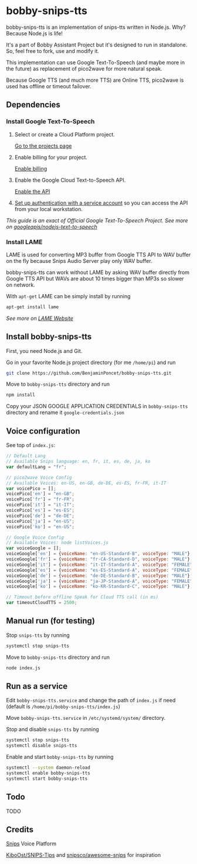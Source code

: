 # bobby-snips-tts

bobby-snips-tts is an implementation of snips-tts written in Node.js. Why? Because Node.js is life!

It's a part of Bobby Assistant Project but it's designed to run in standalone. So, feel free to fork, use and modify it.

This implementation can use Google Text-To-Speech (and maybe more in the future) as replacement of pico2wave for more natural speak.

Because Google TTS (and much more TTS) are Online TTS, pico2wave is used has offline or timeout failover.

## Dependencies

### Install Google Text-To-Speech

1.  Select or create a Cloud Platform project.

    [Go to the projects page][projects]

1.  Enable billing for your project.

    [Enable billing][billing]

1.  Enable the Google Cloud Text-to-Speech API.

    [Enable the API][enable_api]

1.  [Set up authentication with a service account][auth] so you can access the
    API from your local workstation.

*This guide is an exact of Official Google Text-To-Speech Project. See more on [googleapis/nodejs-text-to-speech][tts_project]*

[projects]: https://console.cloud.google.com/project
[billing]: https://support.google.com/cloud/answer/6293499#enable-billing
[enable_api]: https://console.cloud.google.com/flows/enableapi?apiid=texttospeech.googleapis.com
[auth]: https://cloud.google.com/docs/authentication/getting-started
[tts_project]: https://github.com/googleapis/nodejs-text-to-speech

### Install LAME

LAME is used for converting MP3 buffer from Google TTS API to WAV buffer on the fly because Snips Audio Server play only WAV buffer.

bobby-snips-tts can work without LAME by asking WAV buffer directly from Google TTS API but WAVs are about 10 times bigger than MP3s so slower on network.

With `apt-get` LAME can be simply install by running
```bash
apt-get install lame
```
*See more on [LAME Website][lame_website]*

[lame_website]: http://lame.sourceforge.net

## Install bobby-snips-tts

First, you need Node.js and Git.

Go in your favorite Node.js project directory (for me `/home/pi`) and run
```bash
git clone https://github.com/BenjaminPoncet/bobby-snips-tts.git
```
Move to `bobby-snips-tts` directory and run
```bash
npm install
```
Copy your JSON GOOGLE APPLICATION CREDENTIALS in `bobby-snips-tts` directory and rename it `google-credentials.json`

## Voice configuration

See top of `index.js`:
```javascript
// Default Lang
// Available Snips language: en, fr, it, es, de, ja, ko
var defaultLang = "fr";

// pico2wave Voice Config
// Available Voices: en-US, en-GB, de-DE, es-ES, fr-FR, it-IT
var voicePico = [];
voicePico['en'] = "en-GB";
voicePico['fr'] = "fr-FR";
voicePico['it'] = "it-IT";
voicePico['es'] = "es-ES";
voicePico['de'] = "de-DE";
voicePico['ja'] = "en-US";
voicePico['ko'] = "en-US";

// Google Voice Config
// Available Voices: node listVoices.js
var voiceGoogle = [];
voiceGoogle['en'] = {voiceName: "en-US-Standard-B", voiceType: "MALE"};
voiceGoogle['fr'] = {voiceName: "fr-CA-Standard-D", voiceType: "MALE"};
voiceGoogle['it'] = {voiceName: "it-IT-Standard-A", voiceType: "FEMALE"};
voiceGoogle['es'] = {voiceName: "es-ES-Standard-A", voiceType: "FEMALE"};
voiceGoogle['de'] = {voiceName: "de-DE-Standard-B", voiceType: "MALE"};
voiceGoogle['ja'] = {voiceName: "ja-JP-Standard-A", voiceType: "FEMALE"};
voiceGoogle['ko'] = {voiceName: "ko-KR-Standard-C", voiceType: "MALE"};

// Timeout before offline Speak for Cloud TTS call (in ms)
var timeoutCloudTTS = 2500;
```

## Manual run (for testing)

Stop `snips-tts` by running
```bash
systemctl stop snips-tts
```
Move to `bobby-snips-tts` directory and run
```bash
node index.js
```

## Run as a service

Edit `bobby-snips-tts.service` and change the path of `index.js` if need (default is `/home/pi/bobby-snips-tts/index.js`)

Move `bobby-snips-tts.service` in `/etc/systemd/system/` directory.

Stop and disable `snips-tts` by running
```bash
systemctl stop snips-tts
systemctl disable snips-tts
```
Enable and start `bobby-snips-tts` by running
```bash
systemctl --system daemon-reload
systemctl enable bobby-snips-tts
systemctl start bobby-snips-tts
```

## Todo

TODO

## Credits

[Snips][snips] Voice Platform

[KiboOst/SNIPS-Tips][tips1] and [snipsco/awesome-snips][tips2] for inspiration

[snips]: https://snips.ai
[tips1]: https://github.com/KiboOst/SNIPS-Tips
[tips2]: https://github.com/snipsco/awesome-snips


